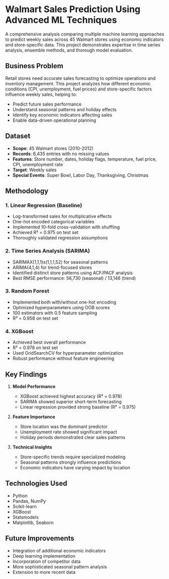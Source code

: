 # Walmart Sales Prediction Using Advanced ML Techniques

A comprehensive analysis comparing multiple machine learning approaches to predict weekly sales across 45 Walmart stores using economic indicators and store-specific data. This project demonstrates expertise in time series analysis, ensemble methods, and thorough model evaluation.

## Business Problem

Retail stores need accurate sales forecasting to optimize operations and inventory management. This project analyzes how different economic conditions (CPI, unemployment, fuel prices) and store-specific factors influence weekly sales, helping to:
- Predict future sales performance
- Understand seasonal patterns and holiday effects
- Identify key economic indicators affecting sales
- Enable data-driven operational planning

## Dataset

- **Scope**: 45 Walmart stores (2010-2012)
- **Records**: 6,435 entries with no missing values
- **Features**: Store number, dates, holiday flags, temperature, fuel price, CPI, unemployment rate
- **Target**: Weekly sales 
- **Special Events**: Super Bowl, Labor Day, Thanksgiving, Christmas

## Methodology

### 1. Linear Regression (Baseline)
- Log-transformed sales for multiplicative effects
- One-hot encoded categorical variables
- Implemented 10-fold cross-validation with shuffling
- Achieved R² = 0.975 on test set
- Thoroughly validated regression assumptions

### 2. Time Series Analysis (SARIMA)
- SARIMAX(1,1,1)x(1,1,1,52) for seasonal patterns
- ARIMA(4,1,4) for trend-focused stores
- Identified distinct store patterns using ACF/PACF analysis
- Best RMSE performance: 56,730 (seasonal) / 13,146 (trend)

### 3. Random Forest
- Implemented both with/without one-hot encoding
- Optimized hyperparameters using OOB scores
- 100 estimators with 0.5 feature sampling
- R² = 0.958 on test set

### 4. XGBoost
- Achieved best overall performance
- R² = 0.978 on test set
- Used GridSearchCV for hyperparameter optimization
- Robust performance without feature engineering

## Key Findings

1. **Model Performance**
   - XGBoost achieved highest accuracy (R² = 0.978)
   - SARIMA showed superior short-term forecasting
   - Linear regression provided strong baseline (R² = 0.975)

2. **Feature Importance**
   - Store location was the dominant predictor
   - Unemployment rate showed significant impact
   - Holiday periods demonstrated clear sales patterns

3. **Technical Insights**
   - Store-specific trends require specialized modeling
   - Seasonal patterns strongly influence predictions
   - Economic indicators have varying impact by location

## Technologies Used

- Python
- Pandas, NumPy
- Scikit-learn
- XGBoost
- Statsmodels
- Matplotlib, Seaborn

## Future Improvements

- Integration of additional economic indicators
- Deep learning implementation
- Incorporation of competitor data
- More sophisticated seasonal pattern analysis
- Extension to more recent data
